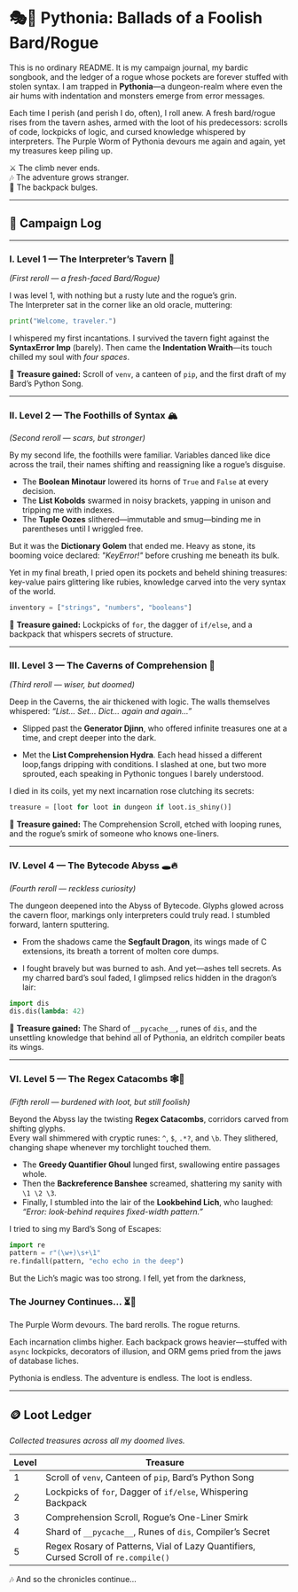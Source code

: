 # 🎭🐍 Pythonia: Ballads of a Foolish Bard/Rogue

This is no ordinary README. It is my campaign journal, my bardic songbook, and the ledger of a rogue whose pockets are forever stuffed with stolen syntax. I am trapped in **Pythonia**—a dungeon-realm where even the air hums with indentation and monsters emerge from error messages.  

Each time I perish (and perish I do, often), I roll anew. A fresh bard/rogue rises from the tavern ashes, armed with the loot of his predecessors: scrolls of code, lockpicks of logic, and cursed knowledge whispered by interpreters. The Purple Worm of Pythonia devours me again and again, yet my treasures keep piling up.  

⚔️ The climb never ends.  
🎶 The adventure grows stranger.  
🎒 The backpack bulges.  

---

## 📜 Campaign Log

---

### I. Level 1 — The Interpreter’s Tavern 🍺  
*(First reroll — a fresh-faced Bard/Rogue)*  

I was level 1, with nothing but a rusty lute and the rogue’s grin.  
The Interpreter sat in the corner like an old oracle, muttering:  

```python
print("Welcome, traveler.")
```

I whispered my first incantations. I survived the tavern fight against the **SyntaxError Imp** (barely).
Then came the **Indentation Wraith**—its touch chilled my soul with *four spaces*.

💎 **Treasure gained:** Scroll of `venv`, a canteen of `pip`, and the first draft of my Bard’s Python Song.

---

### II. Level 2 — The Foothills of Syntax 🏔️

*(Second reroll — scars, but stronger)*

By my second life, the foothills were familiar. Variables danced like dice across the trail,
their names shifting and reassigning like a rogue’s disguise.

* The **Boolean Minotaur** lowered its horns of `True` and `False` at every decision.
* The **List Kobolds** swarmed in noisy brackets, yapping in unison and tripping me with indexes.
* The **Tuple Oozes** slithered—immutable and smug—binding me in parentheses until I wriggled free.

But it was the **Dictionary Golem** that ended me. Heavy as stone,
its booming voice declared: *"KeyError!"* before crushing me beneath its bulk.

Yet in my final breath, I pried open its pockets and beheld shining treasures:
key-value pairs glittering like rubies, knowledge carved into the very syntax of the world.

```python
inventory = ["strings", "numbers", "booleans"]
```

💎 **Treasure gained:** Lockpicks of `for`, the dagger of `if/else`, and a backpack that whispers secrets of structure.

---

### III. Level 3 — The Caverns of Comprehension 🐉

*(Third reroll — wiser, but doomed)*

Deep in the Caverns, the air thickened with logic. The walls themselves whispered:
*“List… Set… Dict… again and again…”*

* Slipped past the **Generator Djinn**, who offered infinite treasures one at a time, and crept deeper into the dark.

* Met the **List Comprehension Hydra**. Each head hissed a different loop,fangs dripping with conditions. I slashed at one, but two more sprouted, each speaking in Pythonic tongues I barely understood.

I died in its coils, yet my next incarnation rose clutching its secrets:

```python
treasure = [loot for loot in dungeon if loot.is_shiny()]
```

💎 **Treasure gained:** The Comprehension Scroll, etched with looping runes, and the rogue’s smirk of someone who knows one-liners.

---

### IV. Level 4 — The Bytecode Abyss 🕳️🔥

*(Fourth reroll — reckless curiosity)*

The dungeon deepened into the Abyss of Bytecode. Glyphs glowed across the cavern floor, markings only interpreters could truly read. I stumbled forward, lantern sputtering.

* From the shadows came the **Segfault Dragon**, its wings made of C extensions, its breath a torrent of molten core dumps.

* I fought bravely but was burned to ash. And yet—ashes tell secrets. As my charred bard’s soul faded, I glimpsed relics hidden in the dragon’s lair:

```python
import dis
dis.dis(lambda: 42)
```

💎 **Treasure gained:** The Shard of `__pycache__`, runes of `dis`, and the unsettling knowledge that behind all of Pythonia, an eldritch compiler beats its wings.

---

### VI. Level 5 — The Regex Catacombs 🕸️📜  

*(Fifth reroll — burdened with loot, but still foolish)*  

Beyond the Abyss lay the twisting **Regex Catacombs**, corridors carved from shifting glyphs.  
Every wall shimmered with cryptic runes: `^`, `$`, `.*?`, and `\b`. They slithered,  
changing shape whenever my torchlight touched them.  

* The **Greedy Quantifier Ghoul** lunged first, swallowing entire passages whole.  
* Then the **Backreference Banshee** screamed, shattering my sanity with `\1 \2 \3`.  
* Finally, I stumbled into the lair of the **Lookbehind Lich**, who laughed:  
  *“Error: look-behind requires fixed-width pattern.”*  

I tried to sing my Bard’s Song of Escapes:  

```python
import re
pattern = r"(\w+)\s+\1"
re.findall(pattern, "echo echo in the deep")
```
But the Lich’s magic was too strong. I fell, yet from the darkness,

### The Journey Continues… ⏳🐍

The Purple Worm devours.
The bard rerolls.
The rogue returns.

Each incarnation climbs higher.
Each backpack grows heavier—stuffed with `async` lockpicks, decorators of illusion,
and ORM gems pried from the jaws of database liches.

Pythonia is endless.
The adventure is endless.
The loot is endless.

---


## 🪙 Loot Ledger  
*Collected treasures across all my doomed lives.*  

| Level | Treasure |
|-------|----------|
| 1     | Scroll of `venv`, Canteen of `pip`, Bard’s Python Song |
| 2     | Lockpicks of `for`, Dagger of `if/else`, Whispering Backpack |
| 3     | Comprehension Scroll, Rogue’s One-Liner Smirk |
| 4     | Shard of `__pycache__`, Runes of `dis`, Compiler’s Secret |
| 5     | Regex Rosary of Patterns, Vial of Lazy Quantifiers, Cursed Scroll of `re.compile()` |


🎶 And so the chronicles continue…
